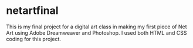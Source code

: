# netartfinal
This is my final project for a digital art class in making my first piece of Net Art using Adobe Dreamweaver and Photoshop. I used both HTML and CSS coding for this project. 
